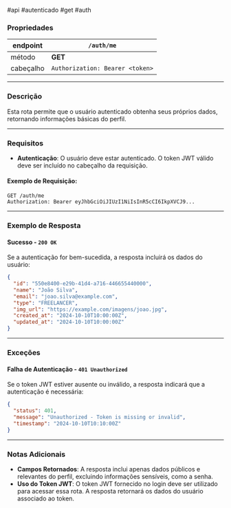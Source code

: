 #api #autenticado #get #auth

### Propriedades

| endpoint  | `/auth/me`                      |
| --------- | ------------------------------- |
| método    | **GET**                         |
| cabeçalho | `Authorization: Bearer <token>` |

---
### Descrição
Esta rota permite que o usuário autenticado obtenha seus próprios dados, retornando informações básicas do perfil.

---
### Requisitos
- **Autenticação**: O usuário deve estar autenticado. O token JWT válido deve ser incluído no cabeçalho da requisição.

#### Exemplo de Requisição:
```http
GET /auth/me
Authorization: Bearer eyJhbGciOiJIUzI1NiIsInR5cCI6IkpXVCJ9...
```

---
### Exemplo de Resposta
#### Sucesso - `200 OK`
Se a autenticação for bem-sucedida, a resposta incluirá os dados do usuário:
```json
{
  "id": "550e8400-e29b-41d4-a716-446655440000",
  "name": "João Silva",
  "email": "joao.silva@example.com",
  "type": "FREELANCER",
  "img_url": "https://example.com/imagens/joao.jpg",
  "created_at": "2024-10-10T10:00:00Z",
  "updated_at": "2024-10-10T10:00:00Z"
}
```

---
### Exceções
#### Falha de Autenticação - `401 Unauthorized`
Se o token JWT estiver ausente ou inválido, a resposta indicará que a autenticação é necessária:
```json
{
  "status": 401,
  "message": "Unauthorized - Token is missing or invalid",
  "timestamp": "2024-10-10T10:10:00Z"
}
```

---
### Notas Adicionais
- **Campos Retornados**: A resposta inclui apenas dados públicos e relevantes do perfil, excluindo informações sensíveis, como a senha.
- **Uso do Token JWT**: O token JWT fornecido no login deve ser utilizado para acessar essa rota. A resposta retornará os dados do usuário associado ao token.